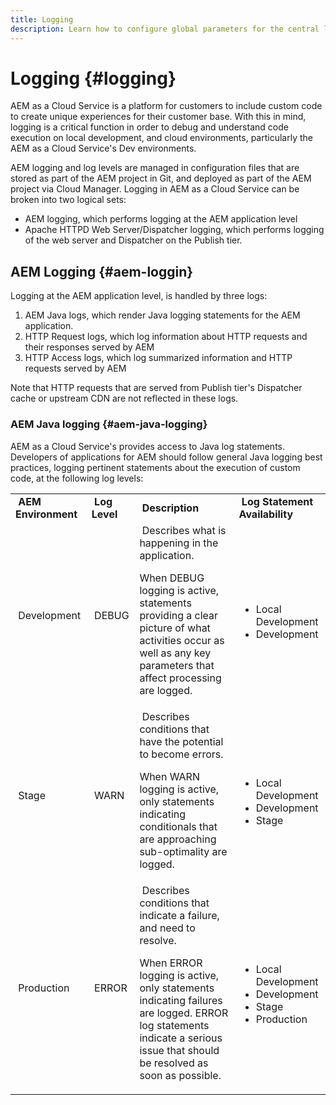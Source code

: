 ```yaml
---
title: Logging
description: Learn how to configure global parameters for the central logging service, specific settings for the individual services or how to request data logging.
---
```


# Logging {#logging}

AEM as a Cloud Service is a platform for customers to include custom code to create unique experiences for their customer base. With this in mind, logging is a critical function in order to debug and understand code execution on local development, and cloud environments, particularly the AEM as a Cloud Service's Dev environments.

AEM logging and log levels are managed in configuration files that are stored as part of the AEM project in Git, and deployed as part of the AEM project via Cloud Manager. Logging in AEM as a Cloud Service can be broken into two logical sets:

* AEM logging, which performs logging at the AEM application level
* Apache HTTPD Web Server/Dispatcher logging, which performs logging of the web server and Dispatcher on the Publish tier.

## AEM Logging {#aem-loggin}

Logging at the AEM application level, is handled by three logs:

1. AEM Java logs, which render Java logging statements for the AEM application.
1. HTTP Request logs, which log information about HTTP requests and their responses served by AEM
1. HTTP Access logs, which log summarized information and HTTP requests served by AEM

Note that HTTP requests that are served from Publish tier's Dispatcher cache or upstream CDN are not reflected in these logs.

### AEM Java logging {#aem-java-logging}

AEM as a Cloud Service's provides access to Java log statements. Developers of applications for AEM should follow general Java logging best practices, logging pertinent statements about the execution of custom code, at the following log levels:

<table style="width: 100%;">
<tbody>
<tr style="height: 23px;">
<td style="height: 23px;">&nbsp;<b>AEM Environment</b></td>
<td style="height: 23px;">&nbsp;<b>Log Level</b></td>
<td style="height: 23px;">&nbsp;<b>Description</b></td>
<td style="height: 23px;">&nbsp;<b>Log Statement Availability</b></td>
</tr>
<tr style="height: 23px;">
<td style="height: 23px;">&nbsp;Development</td>
<td style="height: 23px;">&nbsp;DEBUG</td>
<td style="height: 23px;">&nbsp;Describes what is happening in the application.

When DEBUG logging is active, statements providing a clear picture of what activities occur as well as any key parameters that affect processing are logged.</td>
<td style="height: 23px;">&nbsp;<ul>
<li> Local Development</li>
<li>Development</li>
</ul></td>
</tr>
<tr style="height: 23px;">
<td style="height: 23px;">&nbsp;Stage</td>
<td style="height: 23px;">&nbsp;WARN</td>
<td style="height: 23px;">&nbsp;Describes conditions that have the potential to become errors.

When WARN logging is active, only statements indicating conditionals that are approaching sub-optimality are logged.</td>
<td style="height: 23px;">&nbsp;<ul>
<li> Local Development</li>
<li>Development</li>
<li>Stage</li>
</ul></td>
</tr>
<tr style="height: 23px;">
<td style="height: 23px;">&nbsp;Production</td>
<td style="height: 23px;">&nbsp;ERROR</td>
<td style="height: 23px;">&nbsp;Describes conditions that indicate a failure, and need to resolve.

When ERROR logging is active, only statements indicating failures are logged. ERROR log statements indicate a serious issue that should be resolved as soon as possible.</td>
<td style="height: 23px;">&nbsp;<ul>
<li> Local Development</li>
<li>Development</li>
<li>Stage</li>
<li>Production</li>
</ul></td>
</tr>
</tbody>
</table>
<!-- DivTable.com -->
<p>&nbsp;</p>